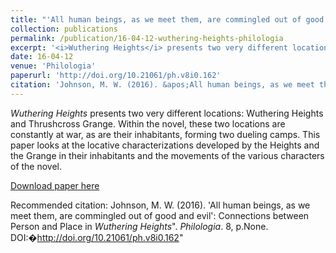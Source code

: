 ```yaml
---
title: "'All human beings, as we meet them, are commingled out of good and evil': Connections between Person and Place in <i>Wuthering Heights</i>"
collection: publications
permalink: /publication/16-04-12-wuthering-heights-philologia
excerpt: '<i>Wuthering Heights</i> presents two very different locations: Wuthering Heights and Thrushcross Grange. Within the novel, these two locations are constantly at war, as are their inhabitants, forming two dueling camps. This paper looks at the locative characterizations developed by the Heights and the Grange in their inhabitants and the movements of the various characters of the novel.'
date: 16-04-12
venue: 'Philologia'
paperurl: 'http://doi.org/10.21061/ph.v8i0.162'
citation: 'Johnson, M. W. (2016). &apos;All human beings, as we meet them, are commingled out of good and evil&apos;: Connections between Person and Place in <i>Wuthering Heights</i>&quot;. <i>Philologia</i>. 8, p.None. DOI:�http://doi.org/10.21061/ph.v8i0.162&quot;'
---
```

<i>Wuthering Heights</i> presents two very different locations: Wuthering Heights and Thrushcross Grange. Within the novel, these two locations are constantly at war, as are their inhabitants, forming two dueling camps. This paper looks at the locative characterizations developed by the Heights and the Grange in their inhabitants and the movements of the various characters of the novel.

[Download paper here](http://doi.org/10.21061/ph.v8i0.162)

Recommended citation: Johnson, M. W. (2016). 'All human beings, as we meet them, are commingled out of good and evil': Connections between Person and Place in <i>Wuthering Heights</i>". <i>Philologia</i>. 8, p.None. DOI:�http://doi.org/10.21061/ph.v8i0.162"